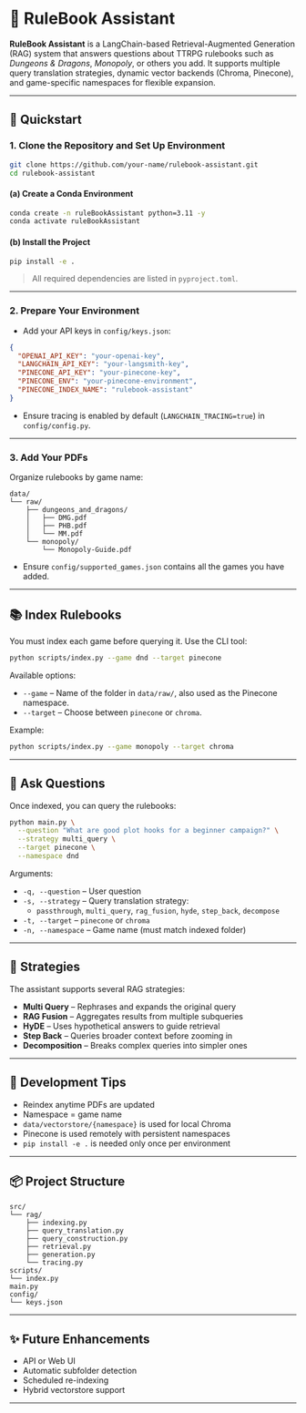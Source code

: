 # 📘 RuleBook Assistant

**RuleBook Assistant** is a LangChain-based Retrieval-Augmented Generation (RAG) system that answers questions about TTRPG rulebooks such as *Dungeons & Dragons*, *Monopoly*, or others you add. It supports multiple query translation strategies, dynamic vector backends (Chroma, Pinecone), and game-specific namespaces for flexible expansion.

---

## 🚀 Quickstart

### 1. Clone the Repository and Set Up Environment

```bash
git clone https://github.com/your-name/rulebook-assistant.git
cd rulebook-assistant
```

#### (a) Create a Conda Environment

```bash
conda create -n ruleBookAssistant python=3.11 -y
conda activate ruleBookAssistant
```

#### (b) Install the Project

```bash
pip install -e .
```
> All required dependencies are listed in `pyproject.toml`.

---

### 2. Prepare Your Environment

- Add your API keys in `config/keys.json`:

```json
{
  "OPENAI_API_KEY": "your-openai-key",
  "LANGCHAIN_API_KEY": "your-langsmith-key",
  "PINECONE_API_KEY": "your-pinecone-key",
  "PINECONE_ENV": "your-pinecone-environment",
  "PINECONE_INDEX_NAME": "rulebook-assistant"
}
```

- Ensure tracing is enabled by default (`LANGCHAIN_TRACING=true`) in `config/config.py`.

---

### 3. Add Your PDFs

Organize rulebooks by game name:

```
data/
└── raw/
    ├── dungeons_and_dragons/
    │   ├── DMG.pdf
    │   ├── PHB.pdf
    │   └── MM.pdf
    └── monopoly/
        └── Monopoly-Guide.pdf
```
- Ensure `config/supported_games.json` contains all the games you have added.
---

## 📚 Index Rulebooks

You must index each game before querying it. Use the CLI tool:

```bash
python scripts/index.py --game dnd --target pinecone
```

Available options:

- `--game` – Name of the folder in `data/raw/`, also used as the Pinecone namespace.
- `--target` – Choose between `pinecone` or `chroma`.

Example:

```bash
python scripts/index.py --game monopoly --target chroma
```

---

## 💬 Ask Questions

Once indexed, you can query the rulebooks:

```bash
python main.py \
  --question "What are good plot hooks for a beginner campaign?" \
  --strategy multi_query \
  --target pinecone \
  --namespace dnd
```

Arguments:

- `-q, --question` – User question
- `-s, --strategy` – Query translation strategy:
  - `passthrough`, `multi_query`, `rag_fusion`, `hyde`, `step_back`, `decompose`
- `-t, --target` – `pinecone` or `chroma`
- `-n, --namespace` – Game name (must match indexed folder)

---

## 🧠 Strategies

The assistant supports several RAG strategies:

- **Multi Query** – Rephrases and expands the original query
- **RAG Fusion** – Aggregates results from multiple subqueries
- **HyDE** – Uses hypothetical answers to guide retrieval
- **Step Back** – Queries broader context before zooming in
- **Decomposition** – Breaks complex queries into simpler ones

---

## 🧪 Development Tips

- Reindex anytime PDFs are updated
- Namespace = game name
- `data/vectorstore/{namespace}` is used for local Chroma
- Pinecone is used remotely with persistent namespaces
- `pip install -e .` is needed only once per environment

---

## 📦 Project Structure

```
src/
└── rag/
    ├── indexing.py
    ├── query_translation.py
    ├── query_construction.py
    ├── retrieval.py
    ├── generation.py
    └── tracing.py
scripts/
└── index.py
main.py
config/
└── keys.json
```

---

## ✨ Future Enhancements

- API or Web UI
- Automatic subfolder detection
- Scheduled re-indexing
- Hybrid vectorstore support

---
